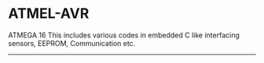 # ATMEL-AVR
ATMEGA 16
This includes various codes in embedded C like interfacing sensors, EEPROM, Communication etc.
 **********************************************************************************************
